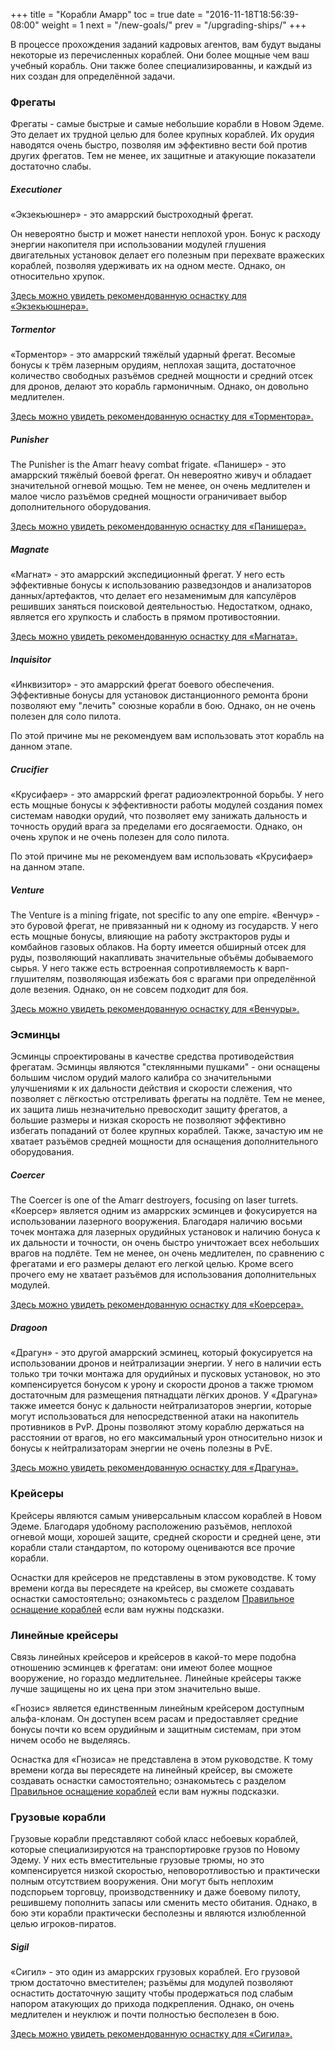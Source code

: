 +++
title = "Корабли Амарр"
toc = true
date = "2016-11-18T18:56:39-08:00"
weight = 1
next = "/new-goals/"
prev = "/upgrading-ships/"
+++

В процессе прохождения заданий кадровых агентов, вам будут выданы некоторые из перечисленных кораблей.
Они более мощные чем ваш учебный корабль.
Они также более специализированны, и каждый из них создан для определённой задачи.

### Фрегаты

Фрегаты - самые быстрые и самые небольшие корабли в Новом Эдеме.
Это делает их трудной целью для более крупных кораблей.
Их орудия наводятся очень быстро, позволяя им эффективно вести бой против других фрегатов.
Тем не менее, их защитные и атакующие показатели достаточно слабы.

##### Executioner

«Экзекьюшнер» - это амаррский быстроходный фрегат.

Он невероятно быстр и может нанести неплохой урон.
Бонус к расходу энергии накопителя при использовании модулей глушения двигательных установок 
делает его полезным при перехвате вражеских кораблей, позволяя удерживать их на одном месте.
Однако, он относительно хрупок.

[Здесь можно увидеть рекомендованную оснастку для «Экзекьюшнера».](/upgrading-ships/amarr/executioner/)

##### Tormentor

«Торментор» - это амаррский тяжёлый ударный фрегат.
Весомые бонусы к трём лазерным орудиям, неплохая защита, достаточное 
количество свободных разъёмов средней мощности и средний отсек для дронов, 
делают это корабль гармоничным.
Однако, он довольно медлителен.

[Здесь можно увидеть рекомендованную оснастку для «Торментора».](/upgrading-ships/amarr/tormentor/)

##### Punisher

The Punisher is the Amarr heavy combat frigate.
«Панишер» - это амаррский тяжёлый боевой фрегат.
Он невероятно живуч и обладает значительной огневой мощью.
Тем не менее, он очень медлителен и малое число разъёмов средней мощности 
ограничивает выбор дополнительного оборудования.

[Здесь можно увидеть рекомендованную оснастку для «Панишера».](/upgrading-ships/amarr/punisher/)

##### Magnate

«Магнат» - это амаррский экспедиционный фрегат.
У него есть эффективные бонусы к использованию разведзондов и анализаторов данных/артефактов,
что делает его незаменимым для капсулёров решивших заняться поисковой деятельностью.
Недостатком, однако, является его хрупкость и слабость в прямом противостоянии.

[Здесь можно увидеть рекомендованную оснастку для «Магната».](/upgrading-ships/amarr/magnate/)

##### Inquisitor

«Инквизитор» - это амаррский фрегат боевого обеспечения.
Эффективные бонусы для установок дистанционного ремонта брони позволяют 
ему "лечить" союзные корабли в бою.
Однако, он не очень полезен для соло пилота.

По этой причине мы не рекомендуем вам использовать этот корабль на данном этапе. 

##### Crucifier

«Крусифаер» - это амаррский фрегат радиоэлектронной борьбы.
У него есть мощные бонусы к эффективности работы модулей создания помех системам наводки орудий, что позволяет ему 
занижать дальность и точность орудий врага за пределами его досягаемости.
Однако, он очень хрупок и не очень полезен для соло пилота.

По этой причине мы не рекомендуем вам использовать «Крусифаер» на данном этапе. 

##### Venture

The Venture is a mining frigate, not specific to any one empire.
«Венчур» - это буровой фрегат, не привязанный ни к одному из государств.
У него есть мощные бонусы, влияющие на работу экстракторов руды и комбайнов газовых облаков.
На борту имеется обширный отсек для руды, позволяющий накапливать значительные объёмы добываемого сырья.
У него также есть встроенная сопротивляемость к варп-глушителям, позволяющая избежать боя с врагами при определённой доле везения.
Однако, он не совсем подходит для боя.

[Здесь можно увидеть рекомендованную оснастку для «Венчуры».](/upgrading-ships/amarr/venture/)

### Эсминцы

Эсминцы спроектированы в качестве средства противодействия фрегатам.
Эсминцы являются "стеклянными пушками" - они оснащены большим числом орудий малого калибра 
со значительными улучшениями к их дальности действия и скорости слежения, что позволяет с лёгкостью 
отстреливать фрегаты на подлёте.
Тем не менее, их защита лишь незначительно превосходит защиту фрегатов, а большие размеры и низкая скорость не позволяют 
эффективно избегать попаданий от более крупных кораблей. Также, зачастую им не хватает разъёмов средней мощности для оснащения 
дополнительного оборудования.

##### Coercer

The Coercer is one of the Amarr destroyers, focusing on laser turrets.
«Коерсер» является одним из амаррских эсминцев и фокусируется на использовании лазерного вооружения.
Благодаря наличию восьми точек монтажа для лазерных орудийных установок и наличию 
бонуса к их дальности и точности, он очень быстро уничтожает всех небольших врагов на подлёте. 
Тем не менее, он очень медлителен, по сравнению с фрегатами и его размеры делают его легкой целью.
Кроме всего прочего ему не хватает разъёмов для использования дополнительных модулей.

[Здесь можно увидеть рекомендованную оснастку для «Коерсера».](/upgrading-ships/amarr/coercer/)

##### Dragoon

«Драгун» - это другой амаррский эсминец, который фокусируется на использовании дронов и нейтрализации энергии. 
У него в наличии есть только три точки монтажа для орудийных и пусковых установок, но это компенсируется бонусом к урону 
и скорости дронов а также трюмом достаточным для размещения пятнадцати лёгких дронов.
У «Драгуна» также имеется бонус к дальности нейтрализаторов энергии, которые могут использоваться для 
непосредственной атаки на накопитель противников в PvP.
Дроны позволяют этому кораблю держаться на расстоянии от врагов, но его максимальный урон относительно низок и 
бонусы к нейтрализаторам энергии не очень полезны в PvE.

[Здесь можно увидеть рекомендованную оснастку для «Драгуна».](/upgrading-ships/amarr/dragoon/)

### Крейсеры

Крейсеры являются самым универсальным классом кораблей в Новом Эдеме. 
Благодаря удобному расположению разъёмов, неплохой огневой мощи, хорошей защите, средней скорости и 
средней цене, эти корабли стали стандартом, по которому оцениваются все прочие корабли.
 
Оснастки для крейсеров не представлены в этом руководстве. К тому времени когда вы пересядете на крейсер,
вы сможете создавать оснастки самостоятельно; ознакомьтесь с разделом
[Правильное оснащение кораблей](/reference/fitting/) если вам нужны подсказки.


### Линейные крейсеры

Связь линейных крейсеров и крейсеров в какой-то мере подобна отношению эсминцев к фрегатам:
они имеют более мощное вооружение, но гораздо медлительнее. Линейные крейсеры также лучше 
защищены но их цена при этом значительно выше.

«Гнозис» является единственным линейным крейсером доступным альфа-клонам.
Он доступен всем расам и предоставляет средние бонусы почти ко всем орудийным и защитным системам, 
при этом ничем особо не выделяясь.

Оснастка для «Гнозиса» не представлена в этом руководстве. К тому времени когда вы пересядете на линейный крейсер,
вы сможете создавать оснастки самостоятельно; ознакомьтесь с разделом
[Правильное оснащение кораблей](/reference/fitting/) если вам нужны подсказки.


### Грузовые корабли

Грузовые корабли представляют собой класс небоевых кораблей, которые специализируются на транспортировке грузов по Новому Эдему.
У них есть вместительные грузовые трюмы, но это компенсируется низкой скоростью, неповоротливостью и практически полным отсутствием вооружения.
Они могут быть неплохим подспорьем торговцу, производственнику и даже боевому пилоту, решившему пополнить запасы или сменить место обитания.
Однако, в бою эти корабли практически бесполезны и являются излюбленной целью игроков-пиратов.

##### Sigil

«Сигил» - это один из амаррских грузовых кораблей.
Его грузовой трюм достаточно вместителен; разъёмы для модулей позволяют оснастить достаточную защиту чтобы продержаться 
под слабым напором атакующих до прихода подкрепления.
Однако, он очень медлителен и неуклюж и почти полностью бесполезен в бою.

[Здесь можно увидеть рекомендованную оснастку для «Сигила».](/upgrading-ships/amarr/sigil/)
